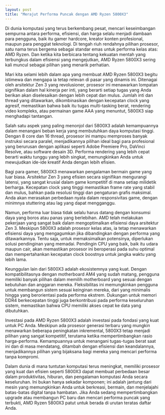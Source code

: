 ```yaml
---
layout: post
title: "Merajut Performa Puncak dengan AMD Ryzen 5800X3"
---
```


Di dunia komputasi yang terus berkembang pesat, mencari keseimbangan sempurna antara performa, efisiensi, dan harga selalu menjadi dambaan para pengguna, baik itu gamer hardcore, kreator konten profesional, maupun para penggiat teknologi. Di tengah riuh rendahnya pilihan prosesor, satu nama terus bergema sebagai standar emas untuk performa kelas atas: AMD Ryzen. Dan ketika kita berbicara tentang kekuatan mentah yang terbungkus dalam efisiensi yang mengejutkan, AMD Ryzen 5800X3 sering kali muncul sebagai pilihan yang menarik perhatian.

Mari kita selami lebih dalam apa yang membuat AMD Ryzen 5800X3 begitu istimewa dan mengapa ia tetap relevan di pasar yang dinamis ini. Ditenagai oleh arsitektur Zen 3 yang revolusioner, prosesor ini menawarkan lompatan signifikan dalam hal kinerja per inti, yang berarti setiap tugas yang Anda berikan akan diselesaikan dengan lebih cepat dan mulus. Jumlah inti dan thread yang ditawarkan, dikombinasikan dengan kecepatan clock yang agresif, memastikan bahwa baik itu tugas multi-tasking berat, rendering video kompleks, atau permainan game AAA yang menuntut, 5800X3 siap menghadapi tantangan.

Salah satu aspek yang paling menonjol dari 5800X3 adalah kemampuannya dalam menangani beban kerja yang membutuhkan daya komputasi tinggi. Dengan 8 core dan 16 thread, prosesor ini mampu memproses banyak instruksi secara paralel, menjadikannya pilihan ideal bagi para profesional yang berurusan dengan aplikasi seperti Adobe Premiere Pro, DaVinci Resolve, atau software desain 3D. Performa rendering yang lebih cepat berarti waktu tunggu yang lebih singkat, memungkinkan Anda untuk mewujudkan ide-ide kreatif Anda dengan lebih efisien.

Bagi para gamer, 5800X3 menawarkan pengalaman bermain game yang luar biasa. Arsitektur Zen 3 yang efisien secara signifikan mengurangi latensi, yang sangat krusial dalam game kompetitif di mana setiap milidetik berharga. Kecepatan clock yang tinggi memastikan frame rate yang stabil dan mulus, bahkan pada resolusi tinggi dan pengaturan grafis maksimal. Anda akan merasakan perbedaan nyata dalam responsivitas game, dengan minimnya stuttering atau lag yang dapat mengganggu.

Namun, performa luar biasa tidak selalu harus datang dengan konsumsi daya yang boros atau panas yang berlebihan. AMD telah melakukan pekerjaan yang sangat baik dalam mengoptimalkan efisiensi daya arsitektur Zen 3. Meskipun 5800X3 adalah prosesor kelas atas, ia tetap menawarkan efisiensi daya yang mengagumkan jika dibandingkan dengan performa yang ditawarkannya. Tentu saja, untuk memaksimalkan potensinya, diperlukan solusi pendinginan yang memadai. Pendingin CPU yang baik, baik itu udara maupun cair, akan memastikan prosesor ini beroperasi pada suhu optimal dan mempertahankan kecepatan clock boostnya untuk jangka waktu yang lebih lama.

Keunggulan lain dari 5800X3 adalah ekosistemnya yang kuat. Dengan kompatibilitasnya dengan motherboard AM4 yang sudah matang, pengguna memiliki banyak pilihan dalam memilih motherboard yang sesuai dengan kebutuhan dan anggaran mereka. Fleksibilitas ini memungkinkan pengguna untuk membangun sistem sesuai keinginan mereka, dari yang minimalis hingga yang berorientasi pada performa ekstrem. Dukungan untuk memori DDR4 berkecepatan tinggi juga berkontribusi pada performa keseluruhan sistem, memastikan bahwa CPU memiliki akses cepat ke data yang dibutuhkan.

Investasi pada AMD Ryzen 5800X3 adalah investasi pada fondasi yang kuat untuk PC Anda. Meskipun ada prosesor generasi terbaru yang mungkin menawarkan beberapa peningkatan inkremental, 5800X3 tetap menjadi pilihan yang sangat kompetitif, terutama ketika mempertimbangkan rasio harga-performa. Kemampuannya untuk menangani tugas-tugas berat saat ini dan di masa mendatang, ditambah dengan efisiensi dan keandalannya, menjadikannya pilihan yang bijaksana bagi mereka yang mencari performa tanpa kompromi.

Dalam dunia di mana tuntutan komputasi terus meningkat, memiliki prosesor yang kuat dan efisien seperti 5800X3 dapat membuat perbedaan besar dalam produktivitas, hiburan, dan pengalaman komputasi Anda secara keseluruhan. Ini bukan hanya sekadar komponen; ini adalah jantung dari mesin yang memungkinkan Anda untuk berkreasi, bermain, dan menjelajahi batas-batas digital tanpa hambatan. Jika Anda sedang mempertimbangkan upgrade atau membangun PC baru dan mencari performa puncak yang terbukti, AMD Ryzen 5800X3 patut untuk berada di urutan teratas daftar Anda.

